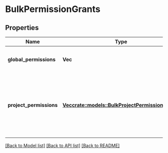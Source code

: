 # BulkPermissionGrants

## Properties

Name | Type | Description | Notes
------------ | ------------- | ------------- | -------------
**global_permissions** | **Vec<String>** | List of permissions granted to the user. | 
**project_permissions** | [**Vec<crate::models::BulkProjectPermissionGrants>**](BulkProjectPermissionGrants.md) | List of project permissions and the projects and issues those permissions provide access to. | 

[[Back to Model list]](../README.md#documentation-for-models) [[Back to API list]](../README.md#documentation-for-api-endpoints) [[Back to README]](../README.md)


